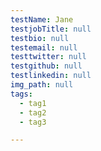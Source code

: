 ```yaml
---
testName: Jane
testjobTitle: null
testbio: null
testemail: null
testtwitter: null
testgithub: null
testlinkedin: null
img_path: null
tags:
  - tag1
  - tag2
  - tag3

---
```




